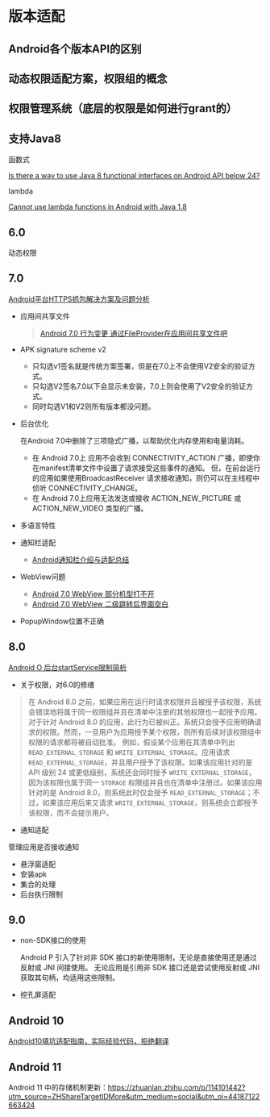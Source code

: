 # 版本适配

## Android各个版本API的区别

## 动态权限适配方案，权限组的概念

## 权限管理系统（底层的权限是如何进行grant的）

## 支持Java8

函数式

[Is there a way to use Java 8 functional interfaces on Android API below 24?](https://stackoverflow.com/questions/38607149/is-there-a-way-to-use-java-8-functional-interfaces-on-android-api-below-24)

lambda

[Cannot use lambda functions in Android with Java 1.8](https://stackoverflow.com/questions/41735756/cannot-use-lambda-functions-in-android-with-java-1-8)



## 6.0

动态权限

## 7.0

[Android平台HTTPS抓包解决方案及问题分析](https://juejin.im/post/5cc313755188252d6f11b463)


* 应用间共享文件

    > [Android 7.0 行为变更 通过FileProvider在应用间共享文件吧](https://blog.csdn.net/lmj623565791/article/details/72859156)

* APK signature scheme v2

  * 只勾选v1签名就是传统方案签署，但是在7.0上不会使用V2安全的验证方式。 
  * 只勾选V2签名7.0以下会显示未安装，7.0上则会使用了V2安全的验证方式。 
  * 同时勾选V1和V2则所有版本都没问题。

* 后台优化

    在Android 7.0中删除了三项隐式广播，以帮助优化内存使用和电量消耗。

  * 在 Android 7.0上 应用不会收到 CONNECTIVITY_ACTION 广播，即使你在manifest清单文件中设置了请求接受这些事件的通知。 但，在前台运行的应用如果使用BroadcastReceiver 请求接收通知，则仍可以在主线程中侦听 CONNECTIVITY_CHANGE。
  * 在 Android 7.0上应用无法发送或接收 ACTION_NEW_PICTURE 或ACTION_NEW_VIDEO 类型的广播。

* 多语言特性
* 通知栏适配

  * [Android通知栏介绍与适配总结](https://iluhcm.com/2017/03/12/experience-of-adapting-to-android-notifications/)

* WebView问题

  * [Android 7.0 WebView 部分机型打不开](http://blog.csdn.net/u012347067/article/details/70829013)
  * [Android 7.0 WebView 二级跳转后界面空白](http://www.jianshu.com/p/07b781795b78)

* PopupWindow位置不正确

## 8.0

[Android O 后台startService限制简析](https://www.jianshu.com/p/f2db0f58d47f)

* 关于权限，对6.0的修缮

> 在 Android 8.0 之前，如果应用在运行时请求权限并且被授予该权限，系统会错误地将属于同一权限组并且在清单中注册的其他权限也一起授予应用。  
对于针对 Android 8.0 的应用，此行为已被纠正。系统只会授予应用明确请求的权限。然而，一旦用户为应用授予某个权限，则所有后续对该权限组中权限的请求都将被自动批准。
例如，假设某个应用在其清单中列出 `READ_EXTERNAL_STORAGE` 和 `WRITE_EXTERNAL_STORAGE`。应用请求 `READ_EXTERNAL_STORAGE`，并且用户授予了该权限。如果该应用针对的是 API 级别 24 或更低级别，系统还会同时授予 `WRITE_EXTERNAL_STORAGE`，因为该权限也属于同一 `STORAGE` 权限组并且也在清单中注册过。如果该应用针对的是 Android 8.0，则系统此时仅会授予 `READ_EXTERNAL_STORAGE`；不过，如果该应用后来又请求 `WRITE_EXTERNAL_STORAGE`，则系统会立即授予该权限，而不会提示用户。

* 通知适配

管理应用是否接收通知

* 悬浮窗适配
* 安装apk
* 集合的处理
* 后台执行限制

## 9.0

* non-SDK接口的使用

    Android P 引入了针对非 SDK 接口的新使用限制，无论是直接使用还是通过反射或 JNI 间接使用。 无论应用是引用非 SDK 接口还是尝试使用反射或 JNI 获取其句柄，均适用这些限制。

* 挖孔屏适配

## Android 10

[Android10填坑适配指南，实际经验代码，拒绝翻译](https://juejin.im/post/5ddb2b5b51882573461819e0)

## Android 11

Android 11 中的存储机制更新：https://zhuanlan.zhihu.com/p/114101442?utm_source=ZHShareTargetIDMore&utm_medium=social&utm_oi=44187122663424
